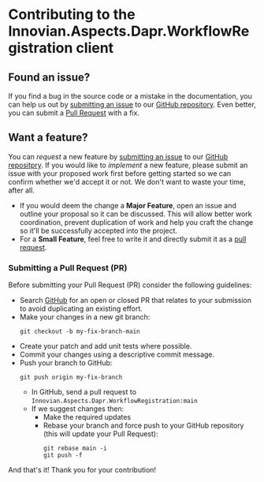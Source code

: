 # Contributing to the Innovian.Aspects.Dapr.WorkflowRegistration client
## Found an issue?
If you find a bug in the source code or a mistake in the documentation, you can help us out by [submitting an issue](https://github.com/innovianhq/Innovian.Aspects.Dapr.WorkflowRegistration/issues/new) to our [GitHub repository](https://github.com/innovianhq/Innovian.Aspects.Dapr.WorkflowRegistration). Even better, you can submit a [Pull Request](#submit-pr) with a fix.

## <a name="feature"></a> Want a feature?
You can *request* a new feature by [submitting an issue](https://github.com/innovianhq/Innovian.Aspects.Dapr.WorkflowRegistration/issues/new) to our [GitHub repositpry](https://github.com/innovianhq/Innovian.Aspects.Dapr.WorkflowRegistration). If you would like to *implement* a new feature, please submit an issue with your proposed work first before getting started so we can confirm whether we'd accept it or not. We don't want to waste your time, after all. 

* If you would deem the change a **Major Feature**, open an issue and outline your proposal so it can be discussed. This will allow better work coordination, prevent duplication of work and help you craft the change so it'll be successfully accepted into the project.
* For a **Small Feature**, feel free to write it and directly submit it as a [pull request](#submit-pr).

### <a name="submit-pr"></a> Submitting a Pull Request (PR)
Before submitting your Pull Request (PR) consider the following guidelines:
* Search [GitHub](https://github.com/innovianhq/Innovian.Aspects.Dapr.WorkflowRegistration/pulls) for an open or closed PR that relates to your submission to avoid duplicating an existing effort.
* Make your changes in a new git branch:
  ```shell
  git checkout -b my-fix-branch-main
  ```
* Create your patch and add unit tests where possible.
* Commit your changes using a descriptive commit message.
* Push your branch to GitHub:
  ```shell
  git push origin my-fix-branch
  ```
  * In GitHub, send a pull request to `Innovian.Aspects.Dapr.WorkflowRegistration:main`
  * If we suggest changes then:
    * Make the required updates
    * Rebase your branch and force push to your GitHub repository (this will update your Pull Request):
      ```shell
      git rebase main -i
      git push -f
      ```
And that's it! Thank you for your contribution!
